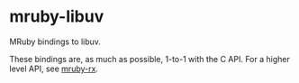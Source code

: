 # mruby-libuv

MRuby bindings to libuv.

These bindings are, as much as possible, 1-to-1 with the C API. For a higher level API, see [mruby-rx](https://github.com/jbreeden/mruby-rx).
